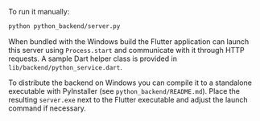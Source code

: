 To run it manually:

```bash
python python_backend/server.py
```

When bundled with the Windows build the Flutter application can launch this
server using `Process.start` and communicate with it through HTTP requests. A
sample Dart helper class is provided in `lib/backend/python_service.dart`.

To distribute the backend on Windows you can compile it to a standalone
executable with PyInstaller (see `python_backend/README.md`). Place the resulting
`server.exe` next to the Flutter executable and adjust the launch command if
necessary.
